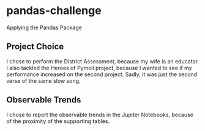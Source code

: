 # pandas-challenge
Applying the Pandas Package

## Project Choice
I chose to perform the District Assessment, because my wife is an educator.
I also tackled the Heroes of Pymoli project, because I wanted to see if my performance increased on the second project.  Sadly, it was just the second verse of the same slow song.

## Observable Trends
I chose to report the observable trends in the Jupiter Notebooks,
because of the proximity of the supporting tables.